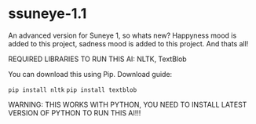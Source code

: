 # ssuneye-1.1
An advanced version for Suneye 1, so whats new? Happyness mood is added to this project, sadness mood is added to this project. And thats all!


REQUIRED LIBRARIES TO RUN THIS AI: NLTK, TextBlob

You can download this using Pip.
Download guide:

```pip install nltk```
```pip install textblob```

WARNING: THIS WORKS WITH PYTHON, YOU NEED TO INSTALL LATEST VERSION OF PYTHON TO RUN THIS AI!!!
